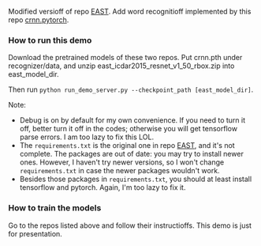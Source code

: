 Modified versioff of repo [EAST](https://github.com/argman/EAST). Add word recognitioff implemented by this repo [crnn.pytorch](https://github.com/meijieru/crnn.pytorch).

### How to run this demo

Download the pretrained models of these two repos. Put crnn.pth under recognizer/data, and unzip east\_icdar2015\_resnet\_v1\_50\_rbox.zip into east_model_dir.

Then run ```python run_demo_server.py --checkpoint_path [east_model_dir]```.

Note:
+ Debug is on by default for my own convenience. If you need to turn it off, better turn it off in the codes; otherwise you will get tensorflow parse errors. I am too lazy to fix this LOL.
+ The ```requirements.txt``` is the original one in repo [EAST](https://github.com/argman/EAST), and it's not complete. The packages are out of date: you may try to install newer ones. However, I haven't try newer versions, so I won't change ```requirements.txt``` in case the newer packages wouldn't work.
+ Besides those packages in ```requirements.txt```, you should at least install tensorflow and pytorch. Again, I'm too lazy to fix it.

### How to train the models

Go to the repos listed above and follow their instructioffs. This demo is just for presentation.
